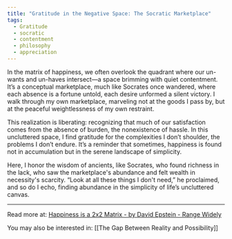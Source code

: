 ```yaml
---
title: "Gratitude in the Negative Space: The Socratic Marketplace"
tags:
  - Gratitude
  - socratic
  - contentment
  - philosophy
  - appreciation
---
```

In the matrix of happiness, we often overlook the quadrant where our un-wants and un-haves intersect—a space brimming with quiet contentment. It’s a conceptual marketplace, much like Socrates once wandered, where each absence is a fortune untold, each desire unformed a silent victory. I walk through my own marketplace, marveling not at the goods I pass by, but at the peaceful weightlessness of my own restraint.

This realization is liberating: recognizing that much of our satisfaction comes from the absence of burden, the nonexistence of hassle. In this uncluttered space, I find gratitude for the complexities I don’t shoulder, the problems I don’t endure. It’s a reminder that sometimes, happiness is found not in accumulation but in the serene landscape of simplicity.

Here, I honor the wisdom of ancients, like Socrates, who found richness in the lack, who saw the marketplace's abundance and felt wealth in necessity's scarcity. “Look at all these things I don't need,” he proclaimed, and so do I echo, finding abundance in the simplicity of life’s uncluttered canvas.

----

Read more at: [Happiness is a 2x2 Matrix - by David Epstein - Range Widely](https://davidepstein.substack.com/p/happiness-is-a-2x2-matrix)

You may also be interested in: [[The Gap Between Reality and Possibility]]
